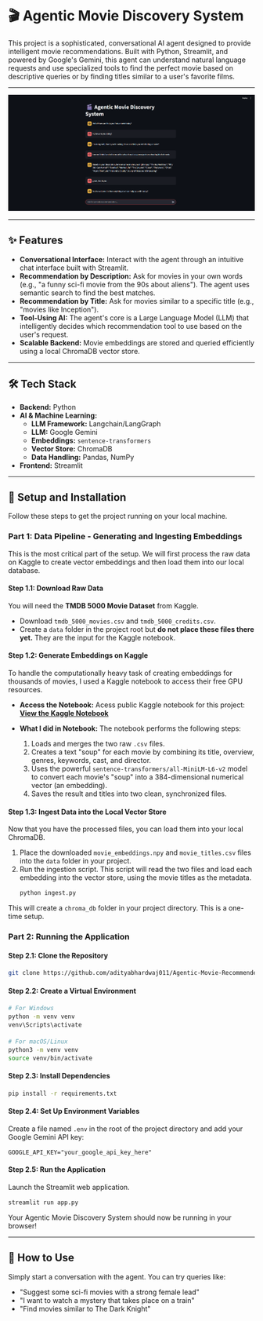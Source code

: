 # 🎬 Agentic Movie Discovery System

This project is a sophisticated, conversational AI agent designed to provide intelligent movie recommendations. Built with Python, Streamlit, and powered by Google's Gemini, this agent can understand natural language requests and use specialized tools to find the perfect movie based on descriptive queries or by finding titles similar to a user's favorite films.

---

![Agentic Movie Discovery System Screenshot](assets/Working.png)

---

## ✨ Features

- **Conversational Interface:** Interact with the agent through an intuitive chat interface built with Streamlit.
- **Recommendation by Description:** Ask for movies in your own words (e.g., "a funny sci-fi movie from the 90s about aliens"). The agent uses semantic search to find the best matches.
- **Recommendation by Title:** Ask for movies similar to a specific title (e.g., "movies like Inception").
- **Tool-Using AI:** The agent's core is a Large Language Model (LLM) that intelligently decides which recommendation tool to use based on the user's request.
- **Scalable Backend:** Movie embeddings are stored and queried efficiently using a local ChromaDB vector store.

---

## 🛠️ Tech Stack

- **Backend:** Python
- **AI & Machine Learning:**
  - **LLM Framework:** Langchain/LangGraph
  - **LLM:** Google Gemini
  - **Embeddings:** `sentence-transformers`
  - **Vector Store:** ChromaDB
  - **Data Handling:** Pandas, NumPy
- **Frontend:** Streamlit

---

## 🚀 Setup and Installation

Follow these steps to get the project running on your local machine.

### **Part 1: Data Pipeline - Generating and Ingesting Embeddings**

This is the most critical part of the setup. We will first process the raw data on Kaggle to create vector embeddings and then load them into our local database.

#### **Step 1.1: Download Raw Data**
You will need the **TMDB 5000 Movie Dataset** from Kaggle.
- Download `tmdb_5000_movies.csv` and `tmdb_5000_credits.csv`.
- Create a `data` folder in the project root but **do not place these files there yet.** They are the input for the Kaggle notebook.

#### **Step 1.2: Generate Embeddings on Kaggle**
To handle the computationally heavy task of creating embeddings for thousands of movies, I used a Kaggle notebook to access their free GPU resources.

- **Access the Notebook:** Acess public Kaggle notebook for this project:
  [**View the Kaggle Notebook**](https://www.kaggle.com/code/adityabhardwaj021/movie-recommendation-ai-agent)

- **What I did in Notebook:** The notebook performs the following steps:
    1.  Loads and merges the two raw `.csv` files.
    2.  Creates a text "soup" for each movie by combining its title, overview, genres, keywords, cast, and director.
    3.  Uses the powerful `sentence-transformers/all-MiniLM-L6-v2` model to convert each movie's "soup" into a 384-dimensional numerical vector (an embedding).
    4.  Saves the result and titles into two clean, synchronized files.


#### **Step 1.3: Ingest Data into the Local Vector Store**
Now that you have the processed files, you can load them into your local ChromaDB.
1.  Place the downloaded `movie_embeddings.npy` and `movie_titles.csv` files into the `data` folder in your project.
2.  Run the ingestion script. This script will read the two files and load each embedding into the vector store, using the movie titles as the metadata.
    ```bash
    python ingest.py
    ```
This will create a `chroma_db` folder in your project directory. This is a one-time setup.

### **Part 2: Running the Application**

#### **Step 2.1: Clone the Repository**
```bash
git clone https://github.com/adityabhardwaj011/Agentic-Movie-Recommender.git
```

#### **Step 2.2: Create a Virtual Environment**
```bash
# For Windows
python -m venv venv
venv\Scripts\activate

# For macOS/Linux
python3 -m venv venv
source venv/bin/activate
```

#### **Step 2.3: Install Dependencies**
```bash
pip install -r requirements.txt
```

#### **Step 2.4: Set Up Environment Variables**
Create a file named `.env` in the root of the project directory and add your Google Gemini API key:
```
GOOGLE_API_KEY="your_google_api_key_here"
```

#### **Step 2.5: Run the Application**
Launch the Streamlit web application.
```bash
streamlit run app.py
```
Your Agentic Movie Discovery System should now be running in your browser!

---

## 💬 How to Use

Simply start a conversation with the agent. You can try queries like:
- "Suggest some sci-fi movies with a strong female lead"
- "I want to watch a mystery that takes place on a train"
- "Find movies similar to The Dark Knight"
